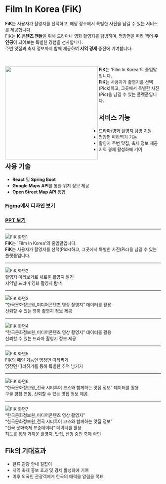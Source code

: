 # Film In Korea (FiK)

**FiK**는 사용자가 촬영지를 선택하고, 해당 장소에서 특별한 사진을 남길 수 있는 서비스를 제공합니다.  
FiK는 **K-콘텐츠 팬들**을 위해 드라마나 영화 촬영지를 탐방하며, 명장면을 따라 찍어 **주인공**이 되어보는 특별한 경험을 선사합니다.  
주변 맛집과 축제 정보까지 함께 제공하여 **지역 경제** 증진에 기여합니다.  
<br>
<br>

<img src="https://github.com/user-attachments/assets/50554b93-8942-4311-8275-0a564f438353" align="left" width="300" />

**FiK**는 'Film In Korea'의 줄임말입니다.  
**FiK**는 사용자가 촬영지를 선택(Pick)하고, 그곳에서 특별한 사진(Pic)을 남길 수 있는 플랫폼입니다.

## 서비스 기능
- 드라마/영화 촬영지 탐방 지원
- 명장면 따라찍기 기능
- 촬영지 주변 맛집, 축제 정보 제공
- 지역 경제 활성화에 기여

## 사용 기술
- **React** 및 **Spring Boot**
- **Google Maps API**를 통한 위치 정보 제공
- **Open Street Map API** 통합

### [Figma에서 디자인 보기](https://www.figma.com/design/iWB7Vsyw31dtXfEzJ2lgtf/Tourisum--Traveling-Website-Landing-Page-(Community)?node-id=0-1&t=LnstbcAE90Ek68QK-1)  
### [PPT 보기](https://www.canva.com/design/DAGSa6qMh08/Eq4iolPHyof-ODM4-EB00g/view?utm_content=DAGSa6qMh08&utm_campaign=designshare&utm_medium=link&utm_source=editor)



---

![FiK 화면1](https://github.com/user-attachments/assets/50554b93-8942-4311-8275-0a564f438353)  
**FiK**는 'Film In Korea'의 줄임말입니다.  
**FiK**는 사용자가 촬영지를 선택(Pick)하고, 그곳에서 특별한 사진(Pic)을 남길 수 있는 플랫폼입니다.

---

![FiK 화면2](https://github.com/user-attachments/assets/dee97da7-7c5c-4f09-b5f4-25cca9eac115)  
촬영지 미리보기로 새로운 촬영지 발견  
지역별 드라마 영화 촬영지 탐색

---

![FiK 화면3](https://github.com/user-attachments/assets/75bc1903-8a8d-498d-bb1b-dcdfc9640211)  
“한국문화정보원_미디어콘텐츠 영상 촬영지” 데이터를 활용  
신뢰할 수 있는 영화 촬영지 정보 제공

---

![FiK 화면4](https://github.com/user-attachments/assets/d21eedb4-a774-4e7c-a849-1b6de2cc3544)  
“한국문화정보원_미디어콘텐츠 영상 촬영지” 데이터를 활용  
신뢰할 수 있는 드라마 촬영지 정보 제공

---

![FiK 화면5](https://github.com/user-attachments/assets/c0f28798-c108-40ed-8738-bbb9e76bcfc3)  
FIK의 메인 기능인 명장면 따라찍기  
명장면 따라하기를 통해 특별한 추억 남기기

---

![FiK 화면6](https://github.com/user-attachments/assets/a613a8c1-e504-4eb9-8ed4-a32164b4c16b)  
“한국문화정보원_전국 시티투어 코스와 함께하는 맛집 정보” 데이터를 활용  
구글 평점 연동, 신뢰할 수 있는 맛집 정보 제공

---

![FiK 화면7](https://github.com/user-attachments/assets/b2590699-5f85-45f0-8fe9-da7bc734847f)  
“한국문화정보원_미디어콘텐츠 영상 촬영지”  
“한국문화정보원_전국 시티투어 코스와 함께하는 맛집 정보”  
“전국 문화축제 표준데이터” 데이터를 활용  
지도를 통해 가까운 촬영지, 맛집, 진행 중인 축제 확인


## Fik의 기대효과
- 한류 관광 안내 길잡이
- 지역 축제 홍보 효과 및 경제 활성화에 기여
- 이후 외국인 관광객에게 한국의 매력을 알림을 목표

